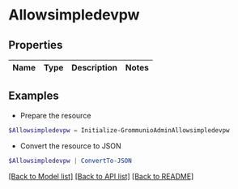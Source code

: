 # Allowsimpledevpw
## Properties

Name | Type | Description | Notes
------------ | ------------- | ------------- | -------------

## Examples

- Prepare the resource
```powershell
$Allowsimpledevpw = Initialize-GrommunioAdminAllowsimpledevpw 
```

- Convert the resource to JSON
```powershell
$Allowsimpledevpw | ConvertTo-JSON
```

[[Back to Model list]](../README.md#documentation-for-models) [[Back to API list]](../README.md#documentation-for-api-endpoints) [[Back to README]](../README.md)

